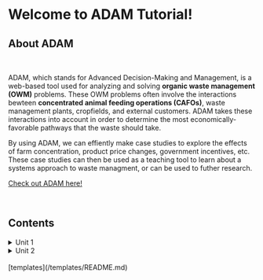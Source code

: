 # Welcome to ADAM Tutorial!

## About ADAM
<br>

 <p>
    ADAM, which stands for Advanced Decision-Making and Management, is a web-based tool used for analyzing and solving <b>organic waste management (OWM)</b> problems. These OWM problems often involve the interactions bewteen <b>concentrated animal feeding operations (CAFOs)</b>, waste management plants, cropfields, and external customers. ADAM takes these interactions into account in order to determine the most economically-favorable pathways that the waste should take.
 </p> 

 <p>
    By using ADAM, we can effiently make case studies to explore the effects of farm concentration, product price changes, government incentives, etc. These case studies can then be used as a teaching tool to learn about a systems approach to waste managment, or can be used to futher research. 
</p>

[Check out ADAM here!]([ADAM](http://54.208.179.171:8000/))

<br>

## Contents 

<details>
    <summary>Unit 1</summary>
    <ol>
        <li>Coffee</li>
        <li>Tea</li>
        <li>Milk</li>
    </ol>
</details>

<details>
<summary>Unit 2</summary>
Testing 
Testing
</details>

<br> 
[templates](/templates/README.md)